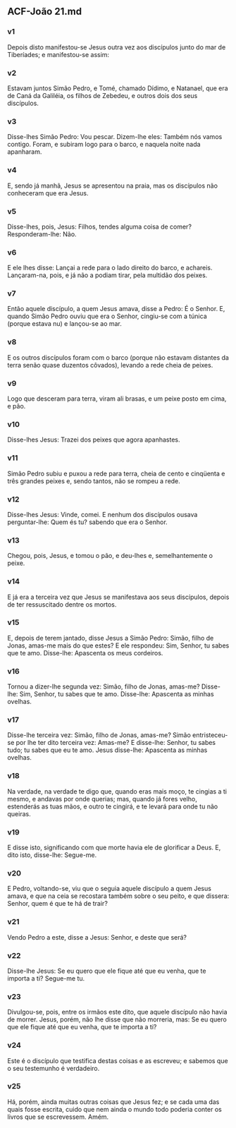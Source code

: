## ACF-João 21.md
### v1
 Depois disto manifestou-se Jesus outra vez aos discípulos junto do mar de Tiberíades; e manifestou-se assim:
### v2
 Estavam juntos Simão Pedro, e Tomé, chamado Dídimo, e Natanael, que era de Caná da Galiléia, os filhos de Zebedeu, e outros dois dos seus discípulos.
### v3
 Disse-lhes Simão Pedro: Vou pescar. Dizem-lhe eles: Também nós vamos contigo. Foram, e subiram logo para o barco, e naquela noite nada apanharam.
### v4
 E, sendo já manhã, Jesus se apresentou na praia, mas os discípulos não conheceram que era Jesus.
### v5
 Disse-lhes, pois, Jesus: Filhos, tendes alguma coisa de comer? Responderam-lhe: Não.
### v6
 E ele lhes disse: Lançai a rede para o lado direito do barco, e achareis. Lançaram-na, pois, e já não a podiam tirar, pela multidão dos peixes.
### v7
 Então aquele discípulo, a quem Jesus amava, disse a Pedro: É o Senhor. E, quando Simão Pedro ouviu que era o Senhor, cingiu-se com a túnica (porque estava nu) e lançou-se ao mar.
### v8
 E os outros discípulos foram com o barco (porque não estavam distantes da terra senão quase duzentos côvados), levando a rede cheia de peixes.
### v9
 Logo que desceram para terra, viram ali brasas, e um peixe posto em cima, e pão.
### v10
 Disse-lhes Jesus: Trazei dos peixes que agora apanhastes.
### v11
 Simão Pedro subiu e puxou a rede para terra, cheia de cento e cinqüenta e três grandes peixes e, sendo tantos, não se rompeu a rede.
### v12
 Disse-lhes Jesus: Vinde, comei. E nenhum dos discípulos ousava perguntar-lhe: Quem és tu? sabendo que era o Senhor.
### v13
 Chegou, pois, Jesus, e tomou o pão, e deu-lhes e, semelhantemente o peixe.
### v14
 E já era a terceira vez que Jesus se manifestava aos seus discípulos, depois de ter ressuscitado dentre os mortos.
### v15
 E, depois de terem jantado, disse Jesus a Simão Pedro: Simão, filho de Jonas, amas-me mais do que estes? E ele respondeu: Sim, Senhor, tu sabes que te amo. Disse-lhe: Apascenta os meus cordeiros.
### v16
 Tornou a dizer-lhe segunda vez: Simão, filho de Jonas, amas-me? Disse-lhe: Sim, Senhor, tu sabes que te amo. Disse-lhe: Apascenta as minhas ovelhas.
### v17
 Disse-lhe terceira vez: Simão, filho de Jonas, amas-me? Simão entristeceu-se por lhe ter dito terceira vez: Amas-me? E disse-lhe: Senhor, tu sabes tudo; tu sabes que eu te amo. Jesus disse-lhe: Apascenta as minhas ovelhas.
### v18
 Na verdade, na verdade te digo que, quando eras mais moço, te cingias a ti mesmo, e andavas por onde querias; mas, quando já fores velho, estenderás as tuas mãos, e outro te cingirá, e te levará para onde tu não queiras.
### v19
 E disse isto, significando com que morte havia ele de glorificar a Deus. E, dito isto, disse-lhe: Segue-me.
### v20
 E Pedro, voltando-se, viu que o seguia aquele discípulo a quem Jesus amava, e que na ceia se recostara também sobre o seu peito, e que dissera: Senhor, quem é que te há de trair?
### v21
 Vendo Pedro a este, disse a Jesus: Senhor, e deste que será?
### v22
 Disse-lhe Jesus: Se eu quero que ele fique até que eu venha, que te importa a ti? Segue-me tu.
### v23
 Divulgou-se, pois, entre os irmãos este dito, que aquele discípulo não havia de morrer. Jesus, porém, não lhe disse que não morreria, mas: Se eu quero que ele fique até que eu venha, que te importa a ti?
### v24
 Este é o discípulo que testifica destas coisas e as escreveu; e sabemos que o seu testemunho é verdadeiro.
### v25
 Há, porém, ainda muitas outras coisas que Jesus fez; e se cada uma das quais fosse escrita, cuido que nem ainda o mundo todo poderia conter os livros que se escrevessem. Amém.
